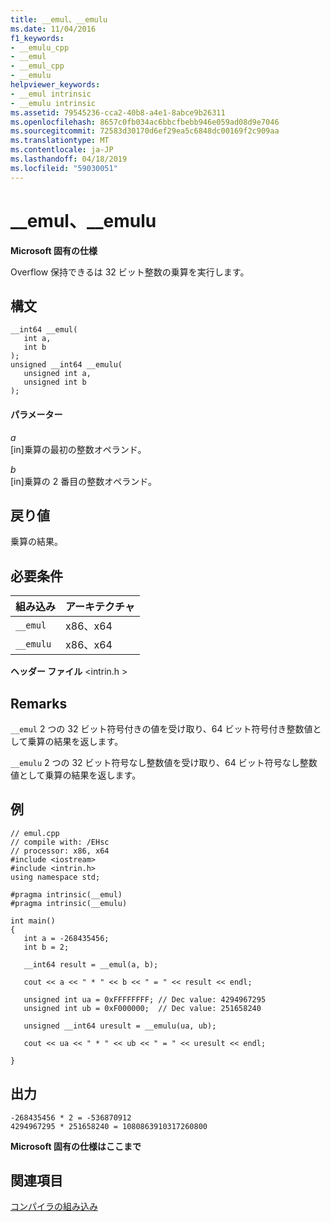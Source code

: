 ```yaml
---
title: __emul、__emulu
ms.date: 11/04/2016
f1_keywords:
- __emulu_cpp
- __emul
- __emul_cpp
- __emulu
helpviewer_keywords:
- __emul intrinsic
- __emulu intrinsic
ms.assetid: 79545236-cca2-40b8-a4e1-8abce9b26311
ms.openlocfilehash: 8657c0fb034ac6bbcfbebb946e059ad08d9e7046
ms.sourcegitcommit: 72583d30170d6ef29ea5c6848dc00169f2c909aa
ms.translationtype: MT
ms.contentlocale: ja-JP
ms.lasthandoff: 04/18/2019
ms.locfileid: "59030051"
---
```

# <a name="emul-emulu"></a>__emul、__emulu

**Microsoft 固有の仕様**

Overflow 保持できるは 32 ビット整数の乗算を実行します。

## <a name="syntax"></a>構文

```
__int64 __emul(
   int a,
   int b
);
unsigned __int64 __emulu(
   unsigned int a,
   unsigned int b
);
```

#### <a name="parameters"></a>パラメーター

*a*<br/>
[in]乗算の最初の整数オペランド。

*b*<br/>
[in]乗算の 2 番目の整数オペランド。

## <a name="return-value"></a>戻り値

乗算の結果。

## <a name="requirements"></a>必要条件

|組み込み|アーキテクチャ|
|---------------|------------------|
|`__emul`|x86、x64|
|`__emulu`|x86、x64|

**ヘッダー ファイル** \<intrin.h >

## <a name="remarks"></a>Remarks

`__emul` 2 つの 32 ビット符号付きの値を受け取り、64 ビット符号付き整数値として乗算の結果を返します。

`__emulu` 2 つの 32 ビット符号なし整数値を受け取り、64 ビット符号なし整数値として乗算の結果を返します。

## <a name="example"></a>例

```
// emul.cpp
// compile with: /EHsc
// processor: x86, x64
#include <iostream>
#include <intrin.h>
using namespace std;

#pragma intrinsic(__emul)
#pragma intrinsic(__emulu)

int main()
{
   int a = -268435456;
   int b = 2;

   __int64 result = __emul(a, b);

   cout << a << " * " << b << " = " << result << endl;

   unsigned int ua = 0xFFFFFFFF; // Dec value: 4294967295
   unsigned int ub = 0xF000000;  // Dec value: 251658240

   unsigned __int64 uresult = __emulu(ua, ub);

   cout << ua << " * " << ub << " = " << uresult << endl;

}
```

## <a name="output"></a>出力

```
-268435456 * 2 = -536870912
4294967295 * 251658240 = 1080863910317260800
```

**Microsoft 固有の仕様はここまで**

## <a name="see-also"></a>関連項目

[コンパイラの組み込み](../intrinsics/compiler-intrinsics.md)